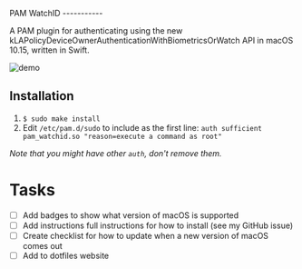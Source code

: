 PAM WatchID -----------

A PAM plugin for authenticating using the new kLAPolicyDeviceOwnerAuthenticationWithBiometricsOrWatch API in macOS 10.15, written in Swift.

![demo](demo.gif)

Installation
------------

1. `$ sudo make install`
2. Edit `/etc/pam.d/sudo` to include as the first line: `auth sufficient pam_watchid.so "reason=execute a command as root"`

_Note that you might have other `auth`, don't remove them._

# Tasks

- [ ] Add badges to show what version of macOS is supported
- [ ] Add instructions full instructions for how to install (see my GitHub issue)
- [ ] Create checklist for how to update when a new version of macOS comes out  
- [ ] Add to dotfiles website
